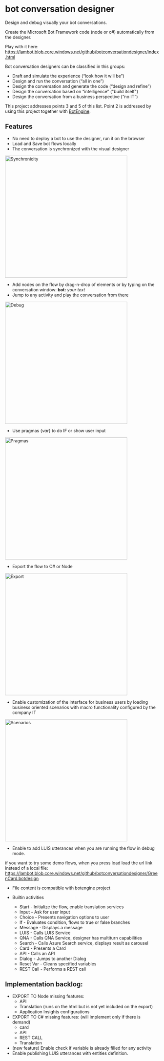 # bot conversation designer

Design and debug visually your bot conversations.

Create the Microsoft Bot Framework code (node or c#) automatically from the designer.

Play with it here: https://lambot.blob.core.windows.net/github/botconversationdesigner/index.html

Bot conversation designers can be classified in this groups:
- Draft and simulate the experience (“look how it will be”)
- Design and run the conversation (“all in one”) 
- Design the conversation and generate the code (“design and refine”)
- Design the conversation based on “intelligence” ("build itself")
- Design the conversation from a business perspective (“no IT”)

This project addresses points 3 and 5 of this list. Point 2 is addressed by using this project together with [BotEngine](https://github.com/luisalvesmartins/botengine).


## Features
- No need to deploy a bot to use the designer, run it on the browser
- Load and Save bot flows locally
- The conversation is synchronized with the visual designer 

<img src="images/image1.png" alt="Synchronicity" width="400px"/>

- Add nodes on the flow by drag-n-drop of elements or by typing on the conversation window: **bot:** _your text_
- Jump to any activity and play the conversation from there

<img src="images/image2.png" alt="Debug" width="400px"/>

- Use pragmas {_var_} to do IF or show user input 

<img src="images/image3.png" alt="Pragmas" width="400px"/>

- Export the flow to C# or Node 

<img src="images/image4.png" alt="Export" width="400px"/>

- Enable customization of the interface for business users by loading business oriented scenarios with macro functionality configured by the company IT

<img src="images/image5.png" alt="Scenarios" width="400px"/>

- Enable to add LUIS utterances when you are running the flow in debug mode.


if you want to try some demo flows, when you press load load the url link instead of a local file: 
https://lambot.blob.core.windows.net/github/botconversationdesigner/GreenCard.botdesign 

- File content is compatible with botengine project

- Builtin activities
    - Start - Initialize the flow, enable translation services
    - Input - Ask for user input
    - Choice - Presents navigation options to user
    - If - Evaluates condition, flows to true or false branches
    - Message - Displays a message
    - LUIS - Calls LUIS Service
    - QNA - Calls QNA Service, designer has multiturn capabilities
    - Search - Calls Azure Search service, displays result as carousel
    - Card - Presents a Card
    - API - Calls an API
    - Dialog - Jumps to another Dialog
    - Reset Var - Cleans specified variables
    - REST Call - Performs a REST call

## Implementation backlog:
- EXPORT TO Node missing features:
    - API
    - Translation (runs on the html but is not yet included on the export)
    - Application Insights configurations
- EXPORT TO C# missing features: (will implement only if there is demand)
    - card
    - API
    - REST CALL
    - Translation
- (new feature) Enable check if variable is already filled for any activity
- Enable publishing LUIS utterances with entities definition.

